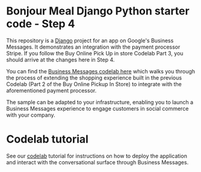 # Bonjour Meal Django Python starter code - Step 4

This repository is a [Django](https://www.djangoproject.com/) project
for an app on Google's Business Messages. It demonstrates an integration with the
payment processor Stripe. If you follow the Buy Online Pick Up in store Codelab
Part 3, you should arrive at the changes here in Step 4.

You can find the [Business Messages codelab here](http://codelabs.developers.google.com/)
which walks you through the process of extending the shopping experience built
in the previous Codelab (Part 2 of the Buy Online Pickup In Store) to integrate
with the aforementioned payment processor.

The sample can be adapted to your infrastructure, enabling you to launch a
Business Messages experience to engage customers in social commerce with your
company.

# Codelab tutorial
See our [codelab](https://codelabs.developers.google.com/) tutorial for
instructions on how to deploy the application and interact with the
conversational surface through Business Messages.
